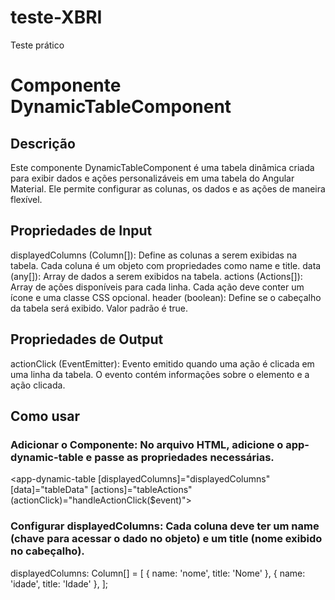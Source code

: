 # teste-XBRI
Teste prático

# Componente DynamicTableComponent
## Descrição
Este componente DynamicTableComponent é uma tabela dinâmica criada para exibir dados e ações personalizáveis em uma tabela do Angular Material. Ele permite configurar as colunas, os dados e as ações de maneira flexível.

## Propriedades de Input
displayedColumns (Column[]): Define as colunas a serem exibidas na tabela. Cada coluna é um objeto com propriedades como name e title.
data (any[]): Array de dados a serem exibidos na tabela.
actions (Actions[]): Array de ações disponíveis para cada linha. Cada ação deve conter um ícone e uma classe CSS opcional.
header (boolean): Define se o cabeçalho da tabela será exibido. Valor padrão é true.

## Propriedades de Output
actionClick (EventEmitter<ActionClickEvent>): Evento emitido quando uma ação é clicada em uma linha da tabela. O evento contém informações sobre o elemento e a ação clicada.

## Como usar
### Adicionar o Componente: No arquivo HTML, adicione o app-dynamic-table e passe as propriedades necessárias.
<app-dynamic-table 
  [displayedColumns]="displayedColumns"
  [data]="tableData"
  [actions]="tableActions"
  (actionClick)="handleActionClick($event)">
</app-dynamic-table>

### Configurar displayedColumns: Cada coluna deve ter um name (chave para acessar o dado no objeto) e um title (nome exibido no cabeçalho).
displayedColumns: Column[] = [
  { name: 'nome', title: 'Nome' },
  { name: 'idade', title: 'Idade' },
];
